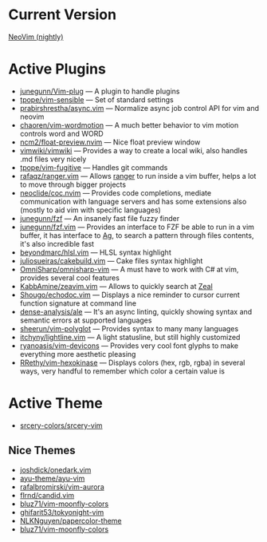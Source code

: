 # Current Version

[NeoVim (nightly)](https://github.com/neovim/neovim/releases/tag/nightly)

# Active Plugins

- [junegunn/Vim-plug](https://github.com/junegunn/vim-plug) — A plugin to handle plugins
- [tpope/vim-sensible](https://github.com/tpope/vim-sensible) — Set of standard settings
- [prabirshrestha/async.vim](https://github.com/prabirshrestha/async.vim) — Normalize async job control API for vim and neovim
- [chaoren/vim-wordmotion](https://github.com/chaoren/vim-wordmotion) — A much better behavior to vim motion controls word and WORD
- [ncm2/float-preview.nvim](https://github.com/ncm2/float-preview.nvim) — Nice float preview window
- [vimwiki/vimwiki](https://github.com/vimwiki/vimwiki) — Provides a way to create a local wiki, also handles .md files very nicely
- [tpope/vim-fugitive](https://github.com/tpope/vim-fugitive) — Handles git commands
- [rafaqz/ranger.vim](https://github.com/rafaqz/ranger.vim) — Allows [ranger](https://github.com/ranger/ranger) to run inside a vim buffer, helps a lot to move through bigger projects
- [neoclide/coc.nvim](https://github.com/neoclide/coc.nvim) — Provides code completions, mediate communication with language servers and has some extensions also (mostly to aid vim with specific languages)
- [junegunn/fzf](https://github.com/junegunn/fzf) — An insanely fast file fuzzy finder
- [junegunn/fzf.vim](https://github.com/junegunn/fzf.vim) — Provides an interface to FZF be able to run in a vim buffer, it has interface to [Ag](https://github.com/ggreer/the_silver_searcher), to search a pattern through files contents, it's also incredible fast
- [beyondmarc/hlsl.vim](https://github.com/beyondmarc/hlsl.vim) — HLSL syntax highlight
- [juliosueiras/cakebuild.vim](https://github.com/juliosueiras/cakebuild.vim) — Cake files syntax highlight
- [OmniSharp/omnisharp-vim](https://github.com/OmniSharp/omnisharp-vim) — A must have to work with C# at vim, provides several cool features
- [KabbAmine/zeavim.vim](https://github.com/KabbAmine/zeavim.vim) — Allows to quickly search at [Zeal](https://zealdocs.org/)
- [Shougo/echodoc.vim](https://github.com/Shougo/echodoc.vim) — Displays a nice reminder to cursor current function signature at command line
- [dense-analysis/ale](https://github.com/dense-analysis/ale) — It's an async linting, quickly showing syntax and semantic errors at supported languages 
- [sheerun/vim-polyglot](https://github.com/sheerun/vim-polyglot) — Provides syntax to many many languages
- [itchyny/lightline.vim](https://github.com/itchyny/lightline.vim) — A light statusline, but still highly customized
- [ryanoasis/vim-devicons](https://github.com/ryanoasis/vim-devicons) — Provides very cool font glyphs to make everything more aesthetic pleasing
- [RRethy/vim-hexokinase](https://github.com/RRethy/vim-hexokinase) — Displays colors (hex, rgb, rgba) in several ways, very handful to remember which color a certain value is 

# Active Theme

- [srcery-colors/srcery-vim](https://github.com/srcery-colors/srcery-vim)

## Nice Themes

- [joshdick/onedark.vim](https://github.com/joshdick/onedark.vim)
- [ayu-theme/ayu-vim](https://github.com/ayu-theme/ayu-vim)
- [rafalbromirski/vim-aurora](https://github.com/rafalbromirski/vim-aurora)
- [flrnd/candid.vim](https://github.com/flrnd/candid.vim)
- [bluz71/vim-moonfly-colors](https://github.com/bluz71/vim-moonfly-colors)
- [ghifarit53/tokyonight-vim](https://github.com/ghifarit53/tokyonight-vim)
- [NLKNguyen/papercolor-theme](https://github.com/NLKNguyen/papercolor-theme)
- [bluz71/vim-moonfly-colors](https://github.com/bluz71/vim-moonfly-colors)

